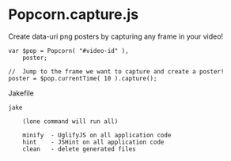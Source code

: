 # Popcorn.capture.js


Create data-uri png posters by capturing any frame in your video!

	var $pop = Popcorn( "#video-id" ),
		poster;

	//	Jump to the frame we want to capture and create a poster!
	poster = $pop.currentTime( 10 ).capture();



Jakefile

	jake

		(lone command will run all)

		minify  - UglifyJS on all application code
		hint    - JSHint on all application code
		clean   - delete generated files